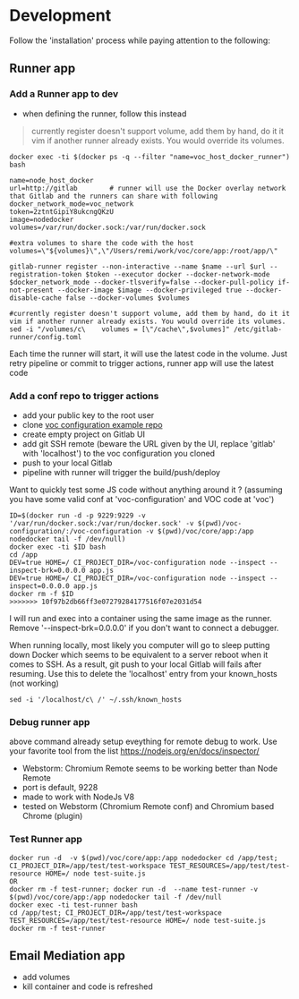 # Development
Follow the 'installation' process while paying attention to the following:

## Runner app

### Add a Runner app to dev
* when defining the runner, follow this instead
> currently register doesn't support volume, add them by hand, do it it vim if another runner already exists. You would override its volumes.
````
docker exec -ti $(docker ps -q --filter "name=voc_host_docker_runner") bash

name=node_host_docker
url=http://gitlab        # runner will use the Docker overlay network that Gitlab and the runners can share with following   
docker_network_mode=voc_network
token=2ztntGipiY8ukcngQKzU
image=nodedocker
volumes=/var/run/docker.sock:/var/run/docker.sock

#extra volumes to share the code with the host
volumes=\"${volumes}\",\"/Users/remi/work/voc/core/app:/root/app/\"

gitlab-runner register --non-interactive --name $name --url $url --registration-token $token --executor docker --docker-network-mode $docker_network_mode --docker-tlsverify=false --docker-pull-policy if-not-present --docker-image $image --docker-privileged true --docker-disable-cache false --docker-volumes $volumes

#currently register doesn't support volume, add them by hand, do it it vim if another runner already exists. You would override its volumes.
sed -i "/volumes/c\    volumes = [\"/cache\",$volumes]" /etc/gitlab-runner/config.toml
````

Each time the runner will start, it will use the latest code in the volume. Just retry pipeline or commit to trigger actions, runner app will use the latest code

### Add a conf repo to trigger actions

* add your public key to the root user
* clone [voc configuration example repo](https://github.com/remipichon/voc-configuration)
* create empty project on Gitlab UI
* add git SSH remote (beware the URL given by the UI, replace 'gitlab' with 'localhost') to the voc configuration you cloned
* push to your local Gitlab 
* pipeline with runner will trigger the build/push/deploy


Want to quickly test some JS code without anything around it ? (assuming you have some valid conf at 'voc-configuration' and VOC code at 'voc')
````
ID=$(docker run -d -p 9229:9229 -v '/var/run/docker.sock:/var/run/docker.sock' -v $(pwd)/voc-configuration/:/voc-configuration -v $(pwd)/voc/core/app:/app nodedocker tail -f /dev/null)
docker exec -ti $ID bash
cd /app
DEV=true HOME=/ CI_PROJECT_DIR=/voc-configuration node --inspect --inspect-brk=0.0.0.0 app.js
DEV=true HOME=/ CI_PROJECT_DIR=/voc-configuration node --inspect --inspect=0.0.0.0 app.js
docker rm -f $ID
>>>>>>> 10f97b2db66ff3e07279284177516f07e2031d54
````
I will run and exec into a container using the same image as the runner. Remove '--inspect-brk=0.0.0.0' if you don't want to connect a debugger.

When running locally, most likely you computer will go to sleep putting down Docker which seems to be equivalent to
a server reboot when it comes to SSH. As a result, git push to your local Gitlab will fails after resuming. Use this to 
delete the 'localhost' entry from your known_hosts (not working)
````
sed -i '/localhost/c\ /' ~/.ssh/known_hosts
````

### Debug runner app
above command already setup eveything for remote debug to work. Use your favorite tool from the list https://nodejs.org/en/docs/inspector/
* Webstorm: Chromium Remote seems to be working better than Node Remote
* port is default, 9228
* made to work with NodeJs V8
* tested on Webstorm (Chromium Remote conf) and Chromium based Chrome (plugin)

### Test Runner app

````
docker run -d  -v $(pwd)/voc/core/app:/app nodedocker cd /app/test; CI_PROJECT_DIR=/app/test/test-workspace TEST_RESOURCES=/app/test/test-resource HOME=/ node test-suite.js
OR
docker rm -f test-runner; docker run -d  --name test-runner -v $(pwd)/voc/core/app:/app nodedocker tail -f /dev/null
docker exec -ti test-runner bash
cd /app/test; CI_PROJECT_DIR=/app/test/test-workspace TEST_RESOURCES=/app/test/test-resource HOME=/ node test-suite.js
docker rm -f test-runner
````

## Email Mediation app
* add volumes
* kill container and code is refreshed
